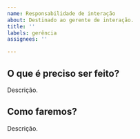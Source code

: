 ```yaml
---
name: Responsabilidade de interação
about: Destinado ao gerente de interação.
title: ''
labels: gerência
assignees: ''

---
```


## O que é preciso ser feito?
Descrição.

## Como faremos?
Descrição.
